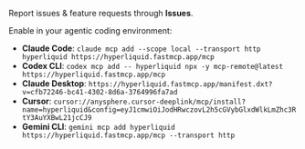 Report issues & feature requests through **Issues**.

Enable in your agentic coding environment:

* **Claude Code**: `claude mcp add --scope local --transport http hyperliquid https://hyperliquid.fastmcp.app/mcp`
* **Codex CLI**: `codex mcp add -- hyperliquid npx -y mcp-remote@latest https://hyperliquid.fastmcp.app/mcp`
* **Claude Desktop**: `https://hyperliquid.fastmcp.app/manifest.dxt?v=cfb72246-bc41-4302-8d6a-3764996fa7ad`
* **Cursor**: `cursor://anysphere.cursor-deeplink/mcp/install?name=hyperliquid&config=eyJ1cmwiOiJodHRwczovL2h5cGVybGlxdWlkLmZhc3RtY3AuYXBwL21jcCJ9`
* **Gemini CLI**: `gemini mcp add hyperliquid https://hyperliquid.fastmcp.app/mcp --transport http`
